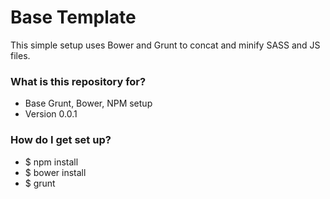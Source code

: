 # Base Template #

This simple setup uses Bower and Grunt to concat and minify SASS and JS files.

### What is this repository for? ###

* Base Grunt, Bower, NPM setup
* Version 0.0.1

### How do I get set up? ###

* $ npm install
* $ bower install
* $ grunt
